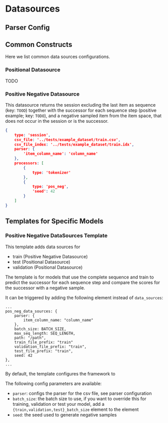 # Datasources


## Parser Config

## Common Constructs

Here we list common data sources configurations.

### Positional Datasource

TODO

### Positive Negative Datasource

This datasource returns the session excluding the last item as sequence (key: `TOOD`) together with
the successor for each sequence step (positive example; key: `TODO`), and a negative sampled item from the item
space, that does not occur in the session or is the successor.


``` json
{
    type: 'session',
    csv_file: '../tests/example_dataset/train.csv',
    csv_file_index: '../tests/example_dataset/train.idx',
    parser: {
        'item_column_name': 'column_name'
    },
    processors: [
        {
            type: 'tokenizer'
        },
        {
            type: 'pos_neg',
            'seed': 42
        }
    ]
}
```


## Templates for Specific Models


### Positive Negative DataSources Template

This template adds data sources for

- train (Positive Negative Datasource)
- test (Positional Datasource)
- validation (Positional Datasource)

The template is for models that use the complete sequence and train to predict the successor for each
sequence step and compare the scores for the successor with a negative
sample.

It can be triggered by adding the following element instead of `data_sources`:

```
...
pos_neg_data_sources: {
    parser: {
        item_column_name: "column_name"
    },
    batch_size: BATCH_SIZE,
    max_seq_length: SEQ_LENGTH,
    path: "/path",
    train_file_prefix: "train"
    validation_file_prefix: "train",
    test_file_prefix: "train",
    seed: 42
},
...
```

By default, the template configures the framework to 

The following config parameters are available:

- `parser`: configs the parser for the csv file, see parser configuration
- `batch_size`: the batch size to use, if you want to override this
  for training, validation or test your model, add a `{train,validation,test}_batch_size` element to the
  element
- `seed`: the seed used to generate negative samples
